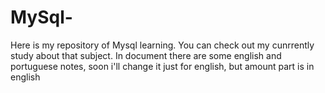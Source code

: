 # MySql-
Here is my repository of Mysql learning. You can check out my cunrrently study about that subject. In document there are some english and portuguese notes, soon i'll change it just for english, but amount part is in english
